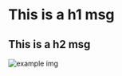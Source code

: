 # This is a h1 msg
## This is a h2 msg

![example img](https://octodex.github.com/images/yaktocat.png)
